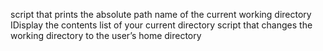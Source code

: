 script that prints the absolute path name of the current working directory
IDisplay the contents list of your current directory
script that changes the working directory to the user’s home directory
